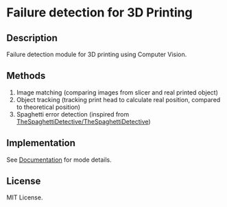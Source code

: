 # Failure detection for 3D Printing

## Description
Failure detection module for 3D printing using Computer Vision.

## Methods
1. Image matching (comparing images from slicer and real printed object)
1. Object tracking (tracking print head to calculate real position, compared to theoretical position)
1. Spaghetti error detection (inspired from [TheSpaghettiDetective/TheSpaghettiDetective](https://github.com/TheSpaghettiDetective/TheSpaghettiDetective))

## Implementation
See [Documentation](documentation.pdf) for mode details.

## License
MIT License.
